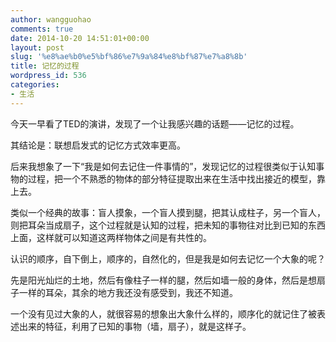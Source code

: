 ```yaml
---
author: wangguohao
comments: true
date: 2014-10-20 14:51:01+00:00
layout: post
slug: '%e8%ae%b0%e5%bf%86%e7%9a%84%e8%bf%87%e7%a8%8b'
title: 记忆的过程
wordpress_id: 536
categories:
- 生活
---
```


今天一早看了TED的演讲，发现了一个让我感兴趣的话题——记忆的过程。

其结论是：联想启发式的记忆方式效率更高。

后来我想象了一下“我是如何去记住一件事情的”，发现记忆的过程很类似于认知事物的过程，把一个不熟悉的物体的部分特征提取出来在生活中找出接近的模型，靠上去。

类似一个经典的故事：盲人摸象，一个盲人摸到腿，把其认成柱子，另一个盲人，则把耳朵当成扇子，这个过程就是认知的过程，把未知的事物往对比到已知的东西上面，这样就可以知道这两样物体之间是有共性的。

认识的顺序，自下倒上，顺序的，自然化的，但是我是如何去记忆一个大象的呢？

先是阳光灿烂的土地，然后有像柱子一样的腿，然后如墙一般的身体，然后是想扇子一样的耳朵，其余的地方我还没有感受到，我还不知道。

一个没有见过大象的人，就很容易的想象出大象什么样的，顺序化的就记住了被表述出来的特征，利用了已知的事物（墙，扇子），就是这样子。



